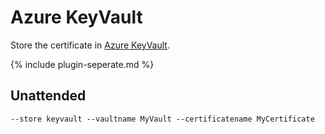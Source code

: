 ---
---
# Azure KeyVault 
Store the certificate in [Azure KeyVault](https://azure.microsoft.com/en-us/services/key-vault/).

{% include plugin-seperate.md %}

## Unattended
`--store keyvault --vaultname MyVault --certificatename MyCertificate`